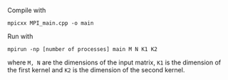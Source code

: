 Compile with

```
mpicxx MPI_main.cpp -o main
```

Run with

```
mpirun -np [number of processes] main M N K1 K2
```

where `M, N` are the dimensions of the input matrix, `K1` is the dimension of the first kernel and `K2` is the dimension of the second kernel.
